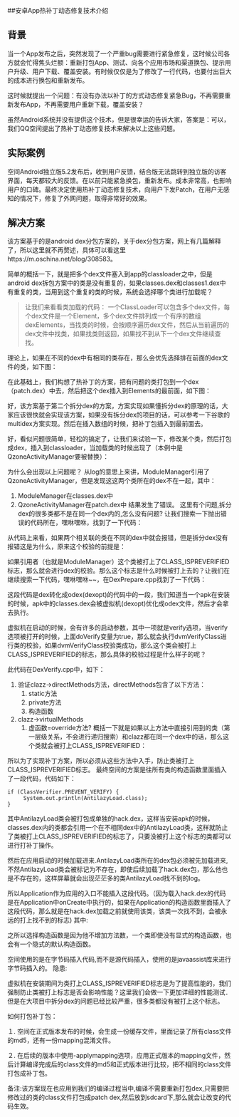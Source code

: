##安卓App热补丁动态修复技术介绍

## 背景 ##
当一个App发布之后，突然发现了一个严重bug需要进行紧急修复，这时候公司各方就会忙得焦头烂额：重新打包App、测试、向各个应用市场和渠道换包、提示用户升级、用户下载、覆盖安装。有时候仅仅是为了修改了一行代码，也要付出巨大的成本进行换包和重新发布。

这时候就提出一个问题：有没有办法以补丁的方式动态修复紧急Bug，不再需要重新发布App，不再需要用户重新下载，覆盖安装？

虽然Android系统并没有提供这个技术，但是很幸运的告诉大家，答案是：可以，我们QQ空间提出了热补丁动态修复技术来解决以上这些问题。

## 实际案例 ##
空间Android独立版5.2发布后，收到用户反馈，结合版无法跳转到独立版的访客界面，每天都较大的反馈。在以前只能紧急换包，重新发布。成本非常高，也影响用户的口碑。最终决定使用热补丁动态修复技术，向用户下发Patch，在用户无感知的情况下，修复了外网问题，取得非常好的效果。

## 解决方案 ##
该方案基于的是android dex分包方案的，关于dex分包方案，网上有几篇解释了，所以这里就不再赘述，具体可以看这里https://m.oschina.net/blog/308583。

简单的概括一下，就是把多个dex文件塞入到app的classloader之中，但是android dex拆包方案中的类是没有重复的，如果classes.dex和classes1.dex中有重复的类，当用到这个重复的类的时候，系统会选择哪个类进行加载呢？

> 让我们来看看类加载的代码：
一个ClassLoader可以包含多个dex文件，每个dex文件是一个Element，多个dex文件排列成一个有序的数组dexElements，当找类的时候，会按顺序遍历dex文件，然后从当前遍历的dex文件中找类，如果找类则返回，如果找不到从下一个dex文件继续查找。

理论上，如果在不同的dex中有相同的类存在，那么会优先选择排在前面的dex文件的类，如下图：

在此基础上，我们构想了热补丁的方案，把有问题的类打包到一个dex（patch.dex）中去，然后把这个dex插入到Elements的最前面，如下图：

好，该方案基于第二个拆分dex的方案，方案实现如果懂拆分dex的原理的话，大家应该很快就会实现该方案，如果没有拆分dex的项目的话，可以参考一下谷歌的multidex方案实现。然后在插入数组的时候，把补丁包插入到最前面去。

好，看似问题很简单，轻松的搞定了，让我们来试验一下，修改某个类，然后打包成dex，插入到classloader，当加载类的时候出现了（本例中是QzoneActivityManager要被替换）：

为什么会出现以上问题呢？
从log的意思上来讲，ModuleManager引用了QzoneActivityManager，但是发现这这两个类所在的dex不在一起，其中：
1. ModuleManager在classes.dex中
2. QzoneActivityManager在patch.dex中
结果发生了错误。
这里有个问题,拆分dex的很多类都不是在同一个dex内的,怎么没有问题?
让我们搜索一下抛出错误的代码所在，嘿咻嘿咻，找到了一下代码：

从代码上来看，如果两个相关联的类在不同的dex中就会报错，但是拆分dex没有报错这是为什么，原来这个校验的前提是：

如果引用者（也就是ModuleManager）这个类被打上了CLASS_ISPREVERIFIED标志，那么就会进行dex的校验。那么这个标志是什么时候被打上去的？让我们在继续搜索一下代码，嘿咻嘿咻~~，在DexPrepare.cpp找到了一下代码：

这段代码是dex转化成odex(dexopt)的代码中的一段，我们知道当一个apk在安装的时候，apk中的classes.dex会被虚拟机(dexopt)优化成odex文件，然后才会拿去执行。

虚拟机在启动的时候，会有许多的启动参数，其中一项就是verify选项，当verify选项被打开的时候，上面doVerify变量为true，那么就会执行dvmVerifyClass进行类的校验，如果dvmVerifyClass校验类成功，那么这个类会被打上CLASS_ISPREVERIFIED的标志，那么具体的校验过程是什么样子的呢？

此代码在DexVerify.cpp中，如下：

1. 验证clazz->directMethods方法，directMethods包含了以下方法：
    1. static方法
    2. private方法
    3. 构造函数
2. clazz->virtualMethods
    1. 虚函数=override方法?
概括一下就是如果以上方法中直接引用到的类（第一层级关系，不会进行递归搜索）和clazz都在同一个dex中的话，那么这个类就会被打上CLASS_ISPREVERIFIED：

所以为了实现补丁方案，所以必须从这些方法中入手，防止类被打上CLASS_ISPREVERIFIED标志。
最终空间的方案是往所有类的构造函数里面插入了一段代码，代码如下：

    if (ClassVerifier.PREVENT_VERIFY) {
   		 System.out.println(AntilazyLoad.class);
    }

其中AntilazyLoad类会被打包成单独的hack.dex，这样当安装apk的时候，classes.dex内的类都会引用一个在不相同dex中的AntilazyLoad类，这样就防止了类被打上CLASS_ISPREVERIFIED的标志了，只要没被打上这个标志的类都可以进行打补丁操作。

然后在应用启动的时候加载进来.AntilazyLoad类所在的dex包必须被先加载进来,不然AntilazyLoad类会被标记为不存在，即使后续加载了hack.dex包，那么他也是不存在的，这样屏幕就会出现茫茫多的类AntilazyLoad找不到的log。

所以Application作为应用的入口不能插入这段代码。（因为载入hack.dex的代码是在Application中onCreate中执行的，如果在Application的构造函数里面插入了这段代码，那么就是在hack.dex加载之前就使用该类，该类一次找不到，会被永远的打上找不到的标志)
其中:

之所以选择构造函数是因为他不增加方法数，一个类即使没有显式的构造函数，也会有一个隐式的默认构造函数。

空间使用的是在字节码插入代码,而不是源代码插入，使用的是javaassist库来进行字节码插入的。
隐患:

虚拟机在安装期间为类打上CLASS_ISPREVERIFIED标志是为了提高性能的，我们强制防止类被打上标志是否会影响性能？这里我们会做一下更加详细的性能测试．但是在大项目中拆分dex的问题已经比较严重，很多类都没有被打上这个标志。

如何打包补丁包：

１. 空间在正式版本发布的时候，会生成一份缓存文件，里面记录了所有class文件的md5，还有一份mapping混淆文件。

２. 在后续的版本中使用-applymapping选项，应用正式版本的mapping文件，然后计算编译完成后的class文件的md5和正式版本进行比较，把不相同的class文件打包成补丁包。

备注:该方案现在也应用到我们的编译过程当中,编译不需要重新打包dex,只需要把修改过的类的class文件打包成patch dex,然后放到sdcard下,那么就会让改变的代码生效。
